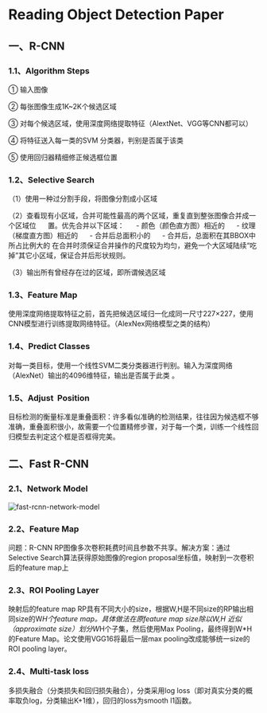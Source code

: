 # Reading Object Detection Paper

## 一、R-CNN

### 1.1、Algorithm Steps 

①  输入图像

②  每张图像生成1K~2K个候选区域

③  对每个候选区域，使用深度网络提取特征（AlextNet、VGG等CNN都可以）

④  将特征送入每一类的SVM 分类器，判别是否属于该类

⑤  使用回归器精细修正候选框位置

### 1.2、Selective Search

（1）使用一种过分割手段，将图像分割成小区域  

（2）查看现有小区域，合并可能性最高的两个区域，重复直到整张图像合并成一个区域位      置。优先合并以下区域：       - 颜色（颜色直方图）相近的       - 纹理（梯度直方图）相近的       - 合并后总面积小的       - 合并后，总面积在其BBOX中所占比例大的  在合并时须保证合并操作的尺度较为均匀，避免一个大区域陆续“吃掉”其它小区域，保证合并后形状规则。  

（3）输出所有曾经存在过的区域，即所谓候选区域 

### 1.3、Feature Map

使用深度网络提取特征之前，首先把候选区域归一化成同一尺寸227×227，使用CNN模型进行训练提取网络特征。（AlexNex网络模型之类的结构）

### 1.4、Predict Classes

对每一类目标，使用一个线性SVM二类分类器进行判别。输入为深度网络（AlexNet）输出的4096维特征，输出是否属于此类 。

### 1.5、Adjust  Position 

目标检测的衡量标准是重叠面积：许多看似准确的检测结果，往往因为候选框不够准确，重叠面积很小，故需要一个位置精修步骤，对于每一个类，训练一个线性回归模型去判定这个框是否框得完美。 

## 二、Fast R-CNN

### 2.1、Network Model 

![fast-rcnn-network-model](https://github.com/GGL12/DL-Paper/tree/master/images) 

### 2.2、Feature Map

问题：R-CNN RP图像多次卷积耗费时间且参数不共享。解决方案：通过Selective Search算法获得原始图像的region proposal坐标值，映射到一次卷积后的feature map上

### 2.3、ROI Pooling Layer 

映射后的feature map RP具有不同大小的size，根据W,H是不同size的RP输出相同size的W*H个feature map。具体做法在原feature map size除以W,H 近似（approximate size）划分W*H个子集，然后使用Max Pooling，最终得到W*H的Feature Map。论文使用VGG16将最后一层max pooling改成能够统一size的ROI pooling layer。

### 2.4、Multi-task loss 

多损失融合（分类损失和回归损失融合），分类采用log loss（即对真实分类的概率取负log，分类输出K+1维），回归的loss为smooth l1函数。













